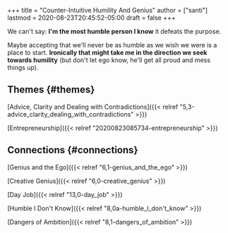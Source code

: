 +++
title = "Counter-Intuitive Humility And Genius"
author = ["santi"]
lastmod = 2020-08-23T20:45:52-05:00
draft = false
+++

We can't say: **I'm the most humble person I know** it defeats the purpose.

Maybe accepting that we'll never be as humble as we wish we were is a place to start. ****Ironically that might take me in the direction we seek towards humility**** (but don't let ego know, he'll get all proud and mess things up).


## Themes {#themes}

[Advice, Clarity and Dealing with Contradictions]({{< relref "5,3-advice_clarity_dealing_with_contradictions" >}})

[Entrepreneurship]({{< relref "20200823085734-entrepreneurship" >}})


## Connections {#connections}

[Genius and the Ego]({{< relref "6,1-genius_and_the_ego" >}})

[Creative Genius]({{< relref "6,0-creative_genius" >}})

[Day Job]({{< relref "13,0-day_job" >}})

[Humble I Don't Know]({{< relref "8,0a-humble_I_don't_know" >}})

[Dangers of Ambition]({{< relref "8,1-dangers_of_ambition" >}})
